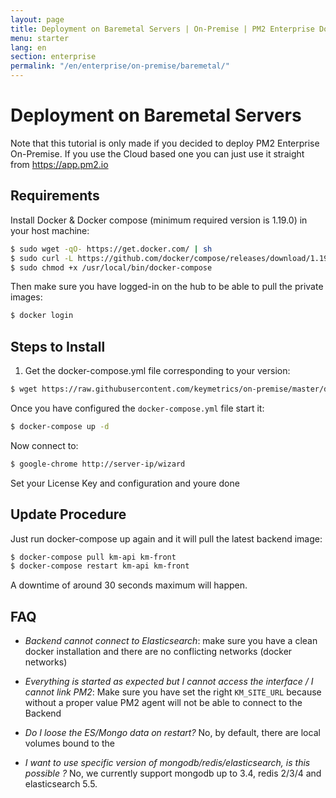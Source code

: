 ```yaml
---
layout: page
title: Deployment on Baremetal Servers | On-Premise | PM2 Enterprise Documentation
menu: starter
lang: en
section: enterprise
permalink: "/en/enterprise/on-premise/baremetal/"
---
```


# Deployment on Baremetal Servers

Note that this tutorial is only made if you decided to deploy PM2 Enterprise On-Premise. If you use the Cloud based one you can just use it straight from https://app.pm2.io

## Requirements

Install Docker & Docker compose (minimum required version is 1.19.0) in your host machine:

```bash
$ sudo wget -qO- https://get.docker.com/ | sh
$ sudo curl -L https://github.com/docker/compose/releases/download/1.19.0/docker-compose-`uname -s`-`uname -m` -o /usr/local/bin/docker-compose
$ sudo chmod +x /usr/local/bin/docker-compose
```

Then make sure you have logged-in on the hub to be able to pull the private images:

```bash
$ docker login
```

## Steps to Install

1. Get the docker-compose.yml file corresponding to your version:

```bash
$ wget https://raw.githubusercontent.com/keymetrics/on-premise/master/docker/docker-compose.yml
```

Once you have configured the `docker-compose.yml` file start it:

```bash
$ docker-compose up -d
```

Now connect to:

```bash
$ google-chrome http://server-ip/wizard
```

Set your License Key and configuration and youre done

## Update Procedure

Just run docker-compose up again and it will pull the latest backend image:

```bash
$ docker-compose pull km-api km-front
$ docker-compose restart km-api km-front
```

A downtime of around 30 seconds maximum will happen.

## FAQ

- *Backend cannot connect to Elasticsearch*: make sure you have a clean docker installation and there are no conflicting networks (docker networks)

- *Everything is started as expected but I cannot access the interface / I cannot link PM2*: Make sure you have set the right `KM_SITE_URL` because without a proper value PM2 agent will not be able to connect to the Backend

- *Do I loose the ES/Mongo data on restart?* No, by default, there are local volumes bound to the

- *I want to use specific version of mongodb/redis/elasticsearch, is this possible ?* No, we currently support mongodb up to 3.4, redis 2/3/4 and elasticsearch 5.5.

